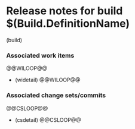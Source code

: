# Release notes for build $(Build.DefinitionName)
$($build)
### Associated work items
@@WILOOP@@
* $($widetail)
@@WILOOP@@
### Associated change sets/commits
@@CSLOOP@@
* $($csdetail)
@@CSLOOP@@